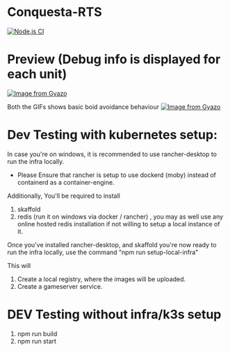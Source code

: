 # Conquesta-RTS
[![Node.js CI](https://github.com/keshav2010/RTSMultiplayerPOC/actions/workflows/node.js.yml/badge.svg?branch=main)](https://github.com/keshav2010/RTSMultiplayerPOC/actions/workflows/node.js.yml)


# Preview (Debug info is displayed for each unit)

[![Image from Gyazo](https://i.gyazo.com/feeede8b589d2119c8af020fd952c707.gif)](https://gyazo.com/feeede8b589d2119c8af020fd952c707)

Both the GIFs shows basic boid avoidance behaviour
[![Image from Gyazo](https://i.gyazo.com/2dec336b740c0d9ecf454c53cac8991f.gif)](https://gyazo.com/2dec336b740c0d9ecf454c53cac8991f)

# Dev Testing with kubernetes setup:

In case you're on windows, it is recommended to use rancher-desktop to run the infra locally.
* Please Ensure that rancher is setup to use dockerd (moby) instead of containerd as a container-engine.

Additionally, You'll be required to install
1. skaffold
2. redis (run it on windows via docker / rancher) , you may as well use any online hosted redis installation if not willing to setup a local instance of it.


Once you've installed rancher-desktop, and skaffold you're now ready to run the infra locally, use the command 
"npm run setup-local-infra"

This will
1. Create a local registry, where the images will be uploaded.
2. Create a gameserver service.

# DEV Testing without infra/k3s setup
1. npm run build
2. npm run start


